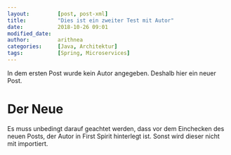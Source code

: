 ```yaml
---
layout:         [post, post-xml]              
title:          "Dies ist ein zweiter Test mit Autor"
date:           2018-10-26 09:01
modified_date:  
author:         arithnea
categories:     [Java, Architektur]
tags:           [Spring, Microservices]
---
```


In dem ersten Post wurde kein Autor angegeben. Deshalb hier ein neuer Post.

# Der Neue
Es muss unbedingt darauf geachtet werden, dass vor dem Einchecken des neuen Posts, der Autor in First Spirit hinterlegt ist. Sonst wird dieser nicht mit importiert.

